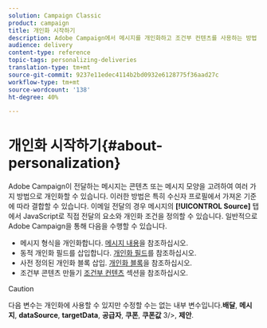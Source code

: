 ```yaml
---
solution: Campaign Classic
product: campaign
title: 개인화 시작하기
description: Adobe Campaign에서 메시지를 개인화하고 조건부 컨텐츠를 사용하는 방법 살펴보기
audience: delivery
content-type: reference
topic-tags: personalizing-deliveries
translation-type: tm+mt
source-git-commit: 9237e11edec4114b2bd0932e6128775f36aad27c
workflow-type: tm+mt
source-wordcount: '138'
ht-degree: 40%

---
```



# 개인화 시작하기{#about-personalization}

Adobe Campaign이 전달하는 메시지는 콘텐츠 또는 메시지 모양을 고려하여 여러 가지 방법으로 개인화할 수 있습니다. 이러한 방법은 특히 수신자 프로필에서 가져온 기준에 따라 결합할 수 있습니다. 이메일 전달의 경우 메시지의 **[!UICONTROL Source]** 탭에서 JavaScript로 직접 전달의 요소와 개인화 조건을 정의할 수 있습니다. 일반적으로 Adobe Campaign을 통해 다음을 수행할 수 있습니다.

* 메시지 형식을 개인화합니다. [메시지 내용](../../delivery/using/defining-the-email-content.md#message-content)을 참조하십시오.
* 동적 개인화 필드를 삽입합니다. [개인화 필드](../../delivery/using/personalization-fields.md)를 참조하십시오.
* 사전 정의된 개인화 블록 삽입. [개인화 블록](../../delivery/using/personalization-blocks.md)을 참조하십시오.
* 조건부 콘텐츠 만들기 [조건부 컨텐츠](../../delivery/using/conditional-content.md) 섹션을 참조하십시오.

>[!CAUTION]
>
>다음 변수는 개인화에 사용할 수 있지만 수정할 수는 없는 내부 변수입니다.**배달**, **메시지**, **dataSource**, **targetData**, **공급자**, **쿠폰**, **쿠폰값** 3/>, **제안**.
